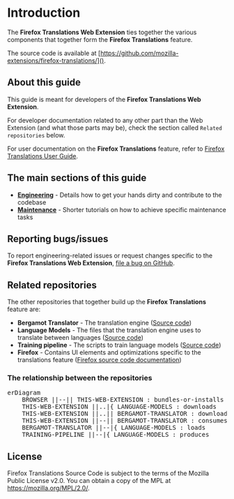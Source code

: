 # Introduction

The **Firefox Translations Web Extension** ties together the various components that together form the **Firefox Translations** feature.

The source code is available at [https://github.com/mozilla-extensions/firefox-translations/]().

## About this guide

This guide is meant for developers of the **Firefox Translations Web Extension**.

For developer documentation related to any other part than the Web Extension (and what those parts may be), check the section called `Related repositories` below.

For user documentation on the **Firefox Translations** feature, refer to [Firefox Translations User Guide](../user/index.html).

## The main sections of this guide

- **[Engineering](./engineering/overview.md)** - Details how to get your hands dirty and contribute to the codebase
- **[Maintenance](./maintenance/overview.md)** - Shorter tutorials on how to achieve specific maintenance tasks

## Reporting bugs/issues

To report engineering-related issues or request changes specific to the **Firefox Translations Web Extension**, [file a bug on GitHub](https://github.com/mozilla-extensions/firefox-translations/issues/).

## Related repositories

The other repositories that together build up the **Firefox Translations** feature are:

- **Bergamot Translator** - The translation engine ([Source code](https://github.com/mozilla/bergamot-translator))
- **Language Models** - The files that the translation engine uses to translate between languages ([Source code](https://github.com/mozilla/firefox-translations-models))
- **Training pipeline** - The scripts to train language models  ([Source code](https://github.com/mozilla/firefox-translations-training))
- **Firefox** - Contains UI elements and optimizations specific to the translations feature ([Firefox source code documentation](https://firefox-source-docs.mozilla.org/))

### The relationship between the repositories

<pre class="mermaid">erDiagram
    BROWSER ||--|| THIS-WEB-EXTENSION : bundles-or-installs
    THIS-WEB-EXTENSION ||..|{ LANGUAGE-MODELS : downloads
    THIS-WEB-EXTENSION ||..|| BERGAMOT-TRANSLATOR : downloads
    THIS-WEB-EXTENSION ||--|| BERGAMOT-TRANSLATOR : consumes
    BERGAMOT-TRANSLATOR ||--|{ LANGUAGE-MODELS : loads
    TRAINING-PIPELINE ||--|{ LANGUAGE-MODELS : produces
</pre>

## License

Firefox Translations Source Code is subject to the terms of the Mozilla Public License v2.0.
You can obtain a copy of the MPL at <https://mozilla.org/MPL/2.0/>.
